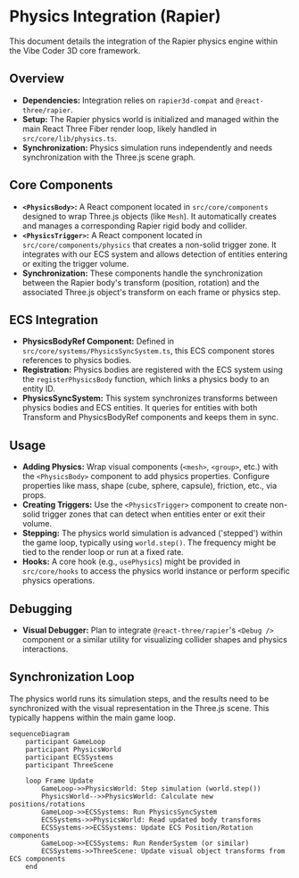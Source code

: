 # Physics Integration (Rapier)

This document details the integration of the Rapier physics engine within the Vibe Coder 3D core framework.

## Overview

- **Dependencies:** Integration relies on `rapier3d-compat` and `@react-three/rapier`.
- **Setup:** The Rapier physics world is initialized and managed within the main React Three Fiber render loop, likely handled in `src/core/lib/physics.ts`.
- **Synchronization:** Physics simulation runs independently and needs synchronization with the Three.js scene graph.

## Core Components

- **`<PhysicsBody>`:** A React component located in `src/core/components` designed to wrap Three.js objects (like `Mesh`). It automatically creates and manages a corresponding Rapier rigid body and collider.
- **`<PhysicsTrigger>`:** A React component located in `src/core/components/physics` that creates a non-solid trigger zone. It integrates with our ECS system and allows detection of entities entering or exiting the trigger volume.
- **Synchronization:** These components handle the synchronization between the Rapier body's transform (position, rotation) and the associated Three.js object's transform on each frame or physics step.

## ECS Integration

- **PhysicsBodyRef Component:** Defined in `src/core/systems/PhysicsSyncSystem.ts`, this ECS component stores references to physics bodies.
- **Registration:** Physics bodies are registered with the ECS system using the `registerPhysicsBody` function, which links a physics body to an entity ID.
- **PhysicsSyncSystem:** This system synchronizes transforms between physics bodies and ECS entities. It queries for entities with both Transform and PhysicsBodyRef components and keeps them in sync.

## Usage

- **Adding Physics:** Wrap visual components (`<mesh>`, `<group>`, etc.) with the `<PhysicsBody>` component to add physics properties. Configure properties like mass, shape (cube, sphere, capsule), friction, etc., via props.
- **Creating Triggers:** Use the `<PhysicsTrigger>` component to create non-solid trigger zones that can detect when entities enter or exit their volume.
- **Stepping:** The physics world simulation is advanced ('stepped') within the game loop, typically using `world.step()`. The frequency might be tied to the render loop or run at a fixed rate.
- **Hooks:** A core hook (e.g., `usePhysics`) might be provided in `src/core/hooks` to access the physics world instance or perform specific physics operations.

## Debugging

- **Visual Debugger:** Plan to integrate `@react-three/rapier`'s `<Debug />` component or a similar utility for visualizing collider shapes and physics interactions.

## Synchronization Loop

The physics world runs its simulation steps, and the results need to be synchronized with the visual representation in the Three.js scene. This typically happens within the main game loop.

```mermaid
sequenceDiagram
    participant GameLoop
    participant PhysicsWorld
    participant ECSSystems
    participant ThreeScene

    loop Frame Update
        GameLoop->>PhysicsWorld: Step simulation (world.step())
        PhysicsWorld-->>PhysicsWorld: Calculate new positions/rotations
        GameLoop->>ECSSystems: Run PhysicsSyncSystem
        ECSSystems->>PhysicsWorld: Read updated body transforms
        ECSSystems->>ECSSystems: Update ECS Position/Rotation components
        GameLoop->>ECSSystems: Run RenderSystem (or similar)
        ECSSystems->>ThreeScene: Update visual object transforms from ECS components
    end
```

